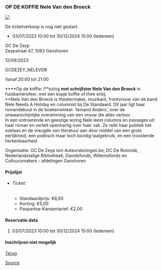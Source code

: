 ### OP DE KOFFIE Nele Van den Broeck

![](https://s3-eu-west-1.amazonaws.com/os-kwdo/prod/vgc/images/activity/646dd8d786eff_WS1510-120_-_Nele_vdb.jpg)

De ticketverkoop is nog niet gestart.

* 03/07/2023 10:00 tot 30/12/2024 15:00 (Iedereen)

GC De Zeyp  
Zeypstraat 47, 1083 Ganshoren

12/09/2023

GCDEZEY_NELEVDB

Vanaf 20:00 tot 21:00

****Op de koffie: l**ezing ******met schrijfster Nele Van den Broeck****** in huiskamersfeer, met een kopje koffie of thee erbij.  
**Nele Van den Broeck is theatermaker, muzikant, frontvrouw van de band Nele Needs A Holiday en columnist bij De Standaard. Dit jaar ligt haar romandebuut in de boekenwinkel: ‘Iemand Anders’, over de onwaarschijnlijke overwinning van een vrouw die alles verloor.  
In een ontroerende en geestige lezing Nele leest columns en passages uit haar roman en vertelt openhartig over haar vak. Ze reikt haar publiek het soelaas en de vreugde van literatuur aan door middel van een grote eerlijkheid, een poëtisch maar toch bondig taalgebruik, en een troostende herkenbaarheid.  
  
  
Organisatie: GC De Zeyp ism Auteurslezingen.be, DC De Rotonde, Nederlandstalige Bibliotheek, Davidsfonds, Willemsfonds en  
Cultuursmakers - afdelingen Ganshoren

#### Prijslijst

* ###### Ticket:
    
    * Standaardprijs: €6,00
    * Korting: €5,00
    * Paspartoe-Kansentarief: €2,00

  

#### Reservatie data

1.  03/07/2023 10:00 tot 30/12/2024 15:00 (Iedereen)

#### Inschrijven niet mogelijk

[Terug](/activity/index)

[Source](https://tickets.vgc.be/ticketingActivity/subscribe/GCDEZEY_NELEVDB)